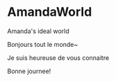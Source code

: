# AmandaWorld
Amanda's ideal world 

Bonjours tout le monde~  

Je suis heureuse de vous connaitre  

Bonne journee!  

